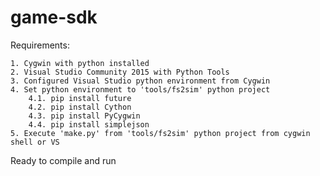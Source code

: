 # game-sdk

Requirements:

	1. Cygwin with python installed
	2. Visual Studio Community 2015 with Python Tools
	3. Configured Visual Studio python environment from Cygwin
	4. Set python environment to 'tools/fs2sim' python project
		4.1. pip install future
		4.2. pip install Cython
		4.3. pip install PyCygwin
		4.4. pip install simplejson
	5. Execute 'make.py' from 'tools/fs2sim' python project from cygwin shell or VS
	
Ready to compile and run
